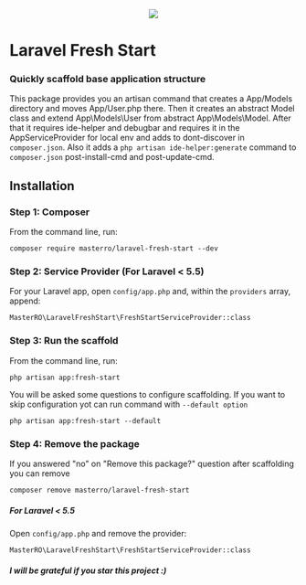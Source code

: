 <p align="center">
    <img src="https://laravel.com/assets/img/components/logo-laravel.svg">
</p>

# Laravel Fresh Start
### Quickly scaffold base application structure

This package provides you an artisan command that creates a App/Models directory and moves App/User.php there. 
Then it creates an abstract Model class and extend App\Models\User from abstract App\Models\Model.
After that it requires ide-helper and debugbar and requires it in the AppServiceProvider for local env and adds to dont-discover in `composer.json`.
Also it adds a `php artisan ide-helper:generate` command to `composer.json` post-install-cmd and post-update-cmd.


## Installation

### Step 1: Composer

From the command line, run:

```
composer require masterro/laravel-fresh-start --dev
```

### Step 2: Service Provider (For Laravel < 5.5)

For your Laravel app, open `config/app.php` and, within the `providers` array, append:

```
MasterRO\LaravelFreshStart\FreshStartServiceProvider::class
```

### Step 3: Run the scaffold
From the command line, run:

```
php artisan app:fresh-start
```

You will be asked some questions to configure scaffolding. If you want to skip configuration yot can run command with `--default option`

```
php artisan app:fresh-start --default
```

### Step 4: Remove the package
If you answered "no" on "Remove this package?" question after scaffolding you can remove 

```
composer remove masterro/laravel-fresh-start
```

##### For Laravel < 5.5 
Open `config/app.php` and remove the provider:

```
MasterRO\LaravelFreshStart\FreshStartServiceProvider::class
```

#### _I will be grateful if you star this project :)_
